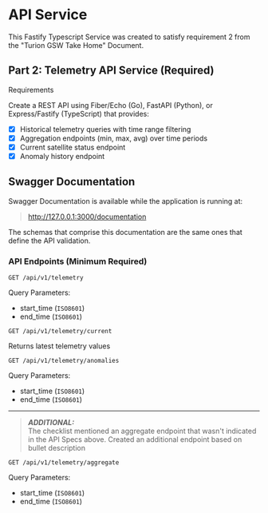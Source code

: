 # API Service

This Fastify Typescript Service was created to satisfy requirement 2 from the 
"Turion GSW Take Home" Document.

## Part 2: Telemetry API Service (Required)

Requirements

Create a REST API using Fiber/Echo (Go), FastAPI (Python), or Express/Fastify (TypeScript) that provides:
- [x] Historical telemetry queries with time range filtering
- [x] Aggregation endpoints (min, max, avg) over time periods
- [x] Current satellite status endpoint
- [x] Anomaly history endpoint

## Swagger Documentation

Swagger Documentation is available while the application is running at:

> http://127.0.0.1:3000/documentation

The schemas that comprise this documentation are the same ones that define the API validation. 

### API Endpoints (Minimum Required)

```text
GET /api/v1/telemetry
```

Query Parameters:
- start_time (`ISO8601`)
- end_time (`ISO8601`)

```text
GET /api/v1/telemetry/current
```
Returns latest telemetry values

```text
GET /api/v1/telemetry/anomalies
```
Query Parameters:
- start_time (`ISO8601`)
- end_time (`ISO8601`)

---

> **_ADDITIONAL:_**  
> The checklist mentioned an aggregate endpoint that wasn't indicated in the
> API Specs above. Created an additional endpoint based on bullet description

```text
GET /api/v1/telemetry/aggregate
```
Query Parameters:
- start_time (`ISO8601`)
- end_time (`ISO8601`)